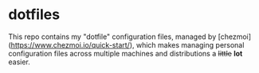 # dotfiles

This repo contains my "dotfile" configuration files, managed by [chezmoi]
(https://www.chezmoi.io/quick-start/), which makes managing personal
configuration files across multiple machines and distributions a ~~little~~
**lot** easier.
